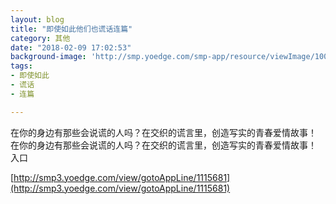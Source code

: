 ```yaml
---
layout: blog
title: "即使如此他们也谎话连篇"
category: 其他
date: "2018-02-09 17:02:53"
background-image: 'http://smp.yoedge.com/smp-app/resource/viewImage/1004041appline.png'
tags:
- 即使如此
- 谎话
- 连篇

---
```

在你的身边有那些会说谎的人吗？在交织的谎言里，创造写实的青春爱情故事！
在你的身边有那些会说谎的人吗？在交织的谎言里，创造写实的青春爱情故事！
入口

[http://smp3.yoedge.com/view/gotoAppLine/1115681](http://smp3.yoedge.com/view/gotoAppLine/1115681)

        
